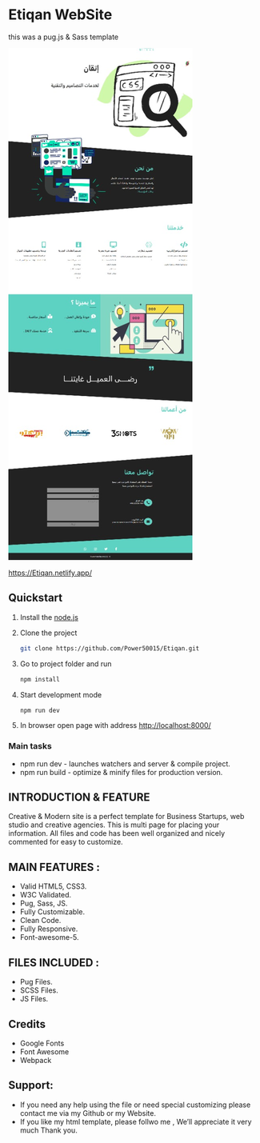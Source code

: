 # Etiqan WebSite

this was a pug.js & Sass template 

![Preview Img](ux/screencapture.jfif)

https://Etiqan.netlify.app/

## Quickstart

1. Install the [node.js](https://nodejs.org/en/)
2. Clone the project

    ```bash
    git clone https://github.com/Power50015/Etiqan.git
    ```

3. Go to project folder and run

    ```bash
    npm install
    ```

4. Start development mode

    ```bash
    npm run dev
    ```

5. In browser open page with address [http://localhost:8000/](http://localhost:8000/)

### Main tasks

- npm run dev -  launches watchers and server & compile project.
- npm run build - optimize & minify files for production version.

## INTRODUCTION & FEATURE

Creative & Modern site is a perfect template for Business Startups, web
studio and creative agencies. This is multi page for placing your
information. All files and code has been well organized and nicely commented for easy to customize.


## MAIN FEATURES :

- Valid HTML5, CSS3.
- W3C Validated.
- Pug, Sass, JS.
- Fully Customizable.
- Clean Code.
- Fully Responsive.
- Font-awesome-5.


## FILES INCLUDED :

- Pug Files.
- SCSS Files.
- JS Files.

## Credits

- Google Fonts 
- Font Awesome
- Webpack

## Support:

- If you need any help using the file or need special customizing please contact me via my Github or my Website.
- If you like my html template, please follwo me , We’ll appreciate it very much Thank you.
